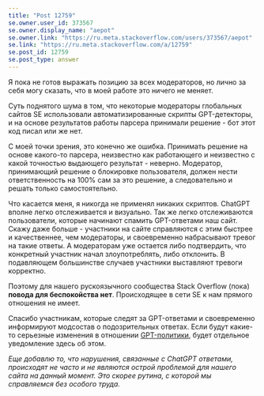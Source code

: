 ```yaml
---
title: "Post 12759"
se.owner.user_id: 373567
se.owner.display_name: "aepot"
se.owner.link: "https://ru.meta.stackoverflow.com/users/373567/aepot"
se.link: "https://ru.meta.stackoverflow.com/a/12759"
se.post_id: 12759
se.post_type: answer
---
```

<p>Я пока не готов выражать позицию за всех модераторов, но лично за себя могу сказать, что в моей работе это ничего не меняет.</p>
<p>Суть поднятого шума в том, что некоторые модераторы глобальных сайтов SE использовали автоматизированные скрипты GPT-детекторы, и на основе результатов работы парсера принимали решение - бот этот код писал или же нет.</p>
<p>С моей точки зрения, это конечно же ошибка. Принимать решение на основе какого-то парсера, неизвестно как работающего и неизвестно с какой точностью выдающего результат - неверно. Модератор, принимающий решение о блокировке пользователя, должен нести ответственность на 100% сам за это решение, а следовательно и решать только самостоятельно.</p>
<p>Что касается меня, я никогда не применял никаких скриптов. ChatGPT вполне легко отслеживается и визуально. Так же легко отслеживаются пользователи, которые начинают спамить GPT-ответами наш сайт. Скажу даже больше - участники на сайте справляются с этим быстрее и качественнее, чем модераторы, и своевременно набрасывают тревог на такие ответы. А модераторам уже остается либо подтвердить, что конкретный участник начал злоупотреблять, либо отклонить. В подавляющем большинстве случаев участники выставляют тревоги корректно.</p>
<p>Поэтому для нашего рускоязычного сообщества Stack Overflow (пока) <strong>повода для беспокойства нет</strong>. Происходящее в сети SE к нам прямого отношения не имеет.</p>
<p>Спасибо участникам, которые следят за GPT-ответами и своевременно информируют модсостав о подозрительных ответах. Если будут какие-то серьезные изменения в отношении <a href="https://ru.stackoverflow.com/help/gpt-policy">GPT-политики</a>, будет отдельное уведомление здесь об этом.</p>
<p><em>Еще добавлю то, что нарушения, связанные с ChatGPT ответами, происходят не часто и не являются острой проблемой для нашего сайта на данный момент. Это скорее рутина, с которой мы справляемся без особого труда.</em></p>
